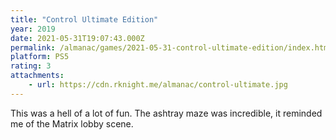 ```yaml
---
title: "Control Ultimate Edition"
year: 2019
date: 2021-05-31T19:07:43.000Z
permalink: /almanac/games/2021-05-31-control-ultimate-edition/index.html
platform: PS5
rating: 3
attachments: 
    - url: https://cdn.rknight.me/almanac/control-ultimate.jpg
---
```


This was a hell of a lot of fun. The ashtray maze was incredible, it reminded me of the Matrix lobby scene.